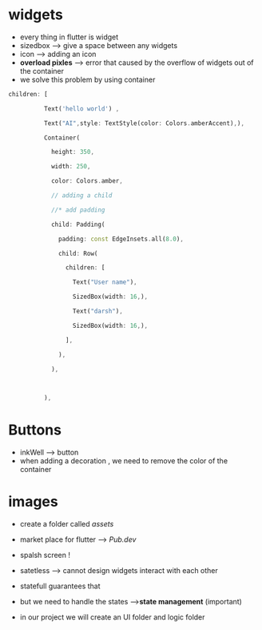 # widgets
- every thing in flutter is widget
- sizedbox --> give a space between any widgets
- icon --> adding an icon
- **overload pixles** --> error that caused by the overflow of widgets out of the container
- we solve this problem by using container
```dart
children: [

          Text('hello world') ,

          Text("AI",style: TextStyle(color: Colors.amberAccent),),

          Container(

            height: 350,

            width: 250,

            color: Colors.amber,

            // adding a child

            //* add padding

            child: Padding(

              padding: const EdgeInsets.all(8.0),

              child: Row(

                children: [

                  Text("User name"),

                  SizedBox(width: 16,),

                  Text("darsh"),

                  SizedBox(width: 16,),

                ],

              ),

            ),

  

          ),
```

# Buttons
- inkWell --> button
- when adding a decoration , we need to remove the color of the container 
# images
- create a folder called *assets*

- market place for flutter --> *Pub.dev*
- spalsh screen !

- satetless --> cannot design widgets interact with each other 
- statefull guarantees that
- but we need to handle the states -->**state management** (important)
- in our project we will create an UI folder and logic folder